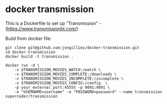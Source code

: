 # docker transmission

This is a Dockerfile to set up "Transmission" - (https://www.transmissionbt.com/)

Build from docker file:

```
git clone git@github.com:jongillies/docker-transmission.git
cd docker-transmission
docker build -t transmission .
```

```
docker run -d \
    -v $TRANSMISSION_MOVIES_WATCH:/watch \
    -v $TRANSMISSION_MOVIES_COMPLETE:/downloads \
    -v $TRANSMISSION_MOVIES_INCOMPLETE:/incomplete \
    -v $TRANSMISSION_MOVIES_CONFIG:/config  \
    -p your_external_port:45555 -p 9091:9091 \
    -e "USERNAME=username" -e "PASSWORD=password" --name transmission supercoder/transmission
```
